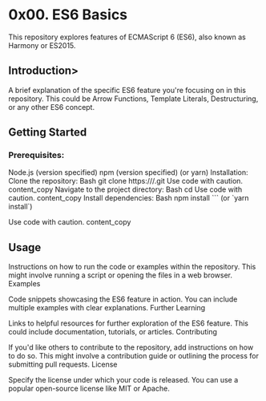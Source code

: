<h1>0x00. ES6 Basics</h1>

This repository explores features of ECMAScript 6 (ES6), also known as Harmony or ES2015.

<h2>Introduction></h2>

A brief explanation of the specific ES6 feature you're focusing on in this repository. This could be Arrow Functions, Template Literals, Destructuring, or any other ES6 concept.

<h2>Getting Started</h2>

<h3>Prerequisites:</h3>
Node.js (version specified)
npm (version specified) (or yarn)
Installation:
Clone the repository:
Bash
git clone https://<your-github-username>/<repo-name>.git
Use code with caution.
content_copy
Navigate to the project directory:
Bash
cd <repo-name>
Use code with caution.
content_copy
Install dependencies:
Bash
npm install
``` (or `yarn install`)

Use code with caution.
content_copy
<h2>Usage</h2>

Instructions on how to run the code or examples within the repository.
This might involve running a script or opening the files in a web browser.
Examples

Code snippets showcasing the ES6 feature in action.
You can include multiple examples with clear explanations.
Further Learning

Links to helpful resources for further exploration of the ES6 feature.
This could include documentation, tutorials, or articles.
Contributing

If you'd like others to contribute to the repository, add instructions on how to do so.
This might involve a contribution guide or outlining the process for submitting pull requests.
License

Specify the license under which your code is released.
You can use a popular open-source license like MIT or Apache.
